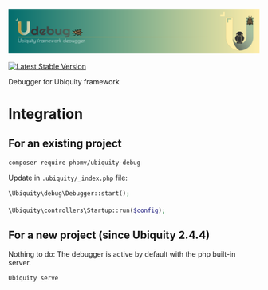 ![img](https://github.com/phpMv/ubiquity-debug/blob/main/.github/images/debugger.png?raw=true)

[![Latest Stable Version](https://poser.pugx.org/phpmv/ubiquity-debug/v/stable)](https://packagist.org/packages/phpmv/ubiquity-debug)

Debugger for Ubiquity framework

# Integration
## For an existing project

```bash
composer require phpmv/ubiquity-debug
```

Update in `.ubiquity/_index.php` file:

```php
\Ubiquity\debug\Debugger::start();

\Ubiquity\controllers\Startup::run($config);
```

## For a new project (since Ubiquity 2.4.4)
Nothing to do: The debugger is active by default with the php built-in server.

```bash
Ubiquity serve
```
